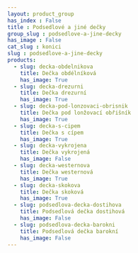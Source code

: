 ```yaml
---
layout: product_group
has_index : False
title : Podsedlové a jiné dečky
group_slug : podsedlove-a-jine-decky
has_image : False
cat_slug : konici
slug : podsedlove-a-jine-decky
products:
  - slug: decka-obdelnikova
    title: Dečka obdélníková
    has_image: True
  - slug: decka-drezurni
    title: Dečka drezurní
    has_image: True
  - slug: decka-pod-lonzovaci-obrisnik
    title: Dečka pod lonžovací obřišník
    has_image: True
  - slug: decka-s-cipem
    title: Dečka s cípem
    has_image: True
  - slug: decka-vykrojena
    title: Dečka vykrojená
    has_image: False
  - slug: decka-westernova
    title: Dečka westernová
    has_image: True
  - slug: decka-skokova
    title: Dečka skoková
    has_image: True
  - slug: podsedlova-decka-dostihova
    title: Podsedlová dečka dostihová
    has_image: False
  - slug: podsedlova-decka-barokni
    title: Podsedlová dečka barokní
    has_image: False
---
```


